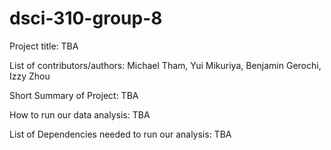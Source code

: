# dsci-310-group-8

Project title: TBA

List of contributors/authors:
Michael Tham, Yui Mikuriya, Benjamin Gerochi, Izzy Zhou

Short Summary of Project: TBA

How to run our data analysis: TBA

List of Dependencies needed to run our analysis: TBA
